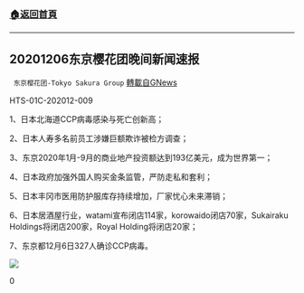 ###  [:house:返回首頁](https://github.com/ourhimalayas/txt)
---

## 20201206东京樱花团晚间新闻速报
` 东京樱花团-Tokyo Sakura Group` [轉載自GNews](https://gnews.org/zh-hans/623974/)

HTS-01C-202012-009

1、日本北海道CCP病毒感染与死亡创新高；

2、日本人寿多名前员工涉嫌巨额欺诈被检方调查；

3、东京2020年1月-9月的商业地产投资额达到193亿美元，成为世界第一；

4、日本政府加强外国人购买金条监管，严防走私和套利；

5、日本丰冈市医用防护服库存持续增加，厂家忧心未来滞销；

6、日本居酒屋行业，watami宣布闭店114家，korowaido闭店70家，Sukairaku Holdings将闭店200家，Royal Holding将闭店20家；

7、东京都12月6日327人确诊CCP病毒。

![]()![](https://gnews-media-offload.s3.amazonaws.com/wp-content/uploads/2020/12/06221137/23456543.jpg)

0
